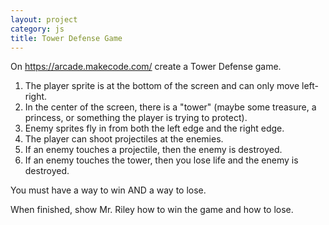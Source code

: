 ```yaml
---
layout: project
category: js
title: Tower Defense Game
---
```


On https://arcade.makecode.com/ create a Tower Defense game.

1.  The player sprite is at the bottom of the screen and can only move left-right.
1.  In the center of the screen, there is a "tower" (maybe some treasure, a princess, or something the player is trying to protect).
1.  Enemy sprites fly in from both the left edge and the right edge.
1.  The player can shoot projectiles at the enemies.
1.  If an enemy touches a projectile, then the enemy is destroyed.
1.  If an enemy touches the tower, then you lose life and the enemy is destroyed.

You must have a way to win AND a way to lose.




When finished, show Mr. Riley how to win the game and how to lose.
